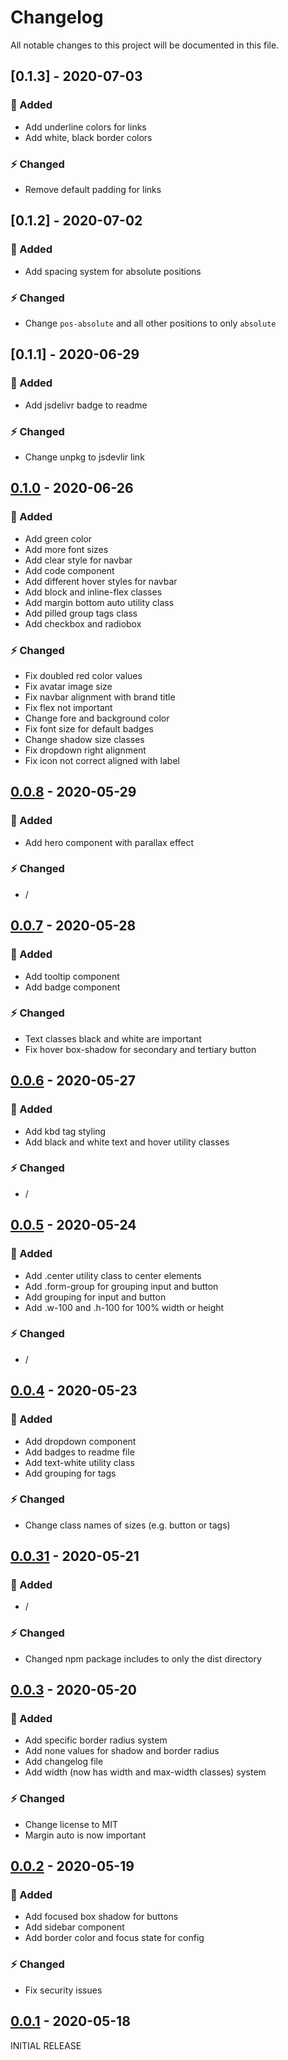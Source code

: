 # Changelog

All notable changes to this project will be documented in this file.

## [0.1.3] - 2020-07-03

### 🔨 Added

- Add underline colors for links
- Add white, black border colors

### ⚡️ Changed

- Remove default padding for links

## [0.1.2] - 2020-07-02

### 🔨 Added

- Add spacing system for absolute positions

### ⚡️ Changed

- Change `pos-absolute` and all other positions to only `absolute`

## [0.1.1] - 2020-06-29

### 🔨 Added

- Add jsdelivr badge to readme

### ⚡️ Changed

- Change unpkg to jsdevlir link

## [0.1.0] - 2020-06-26

### 🔨 Added

- Add green color
- Add more font sizes
- Add clear style for navbar
- Add code component
- Add different hover styles for navbar
- Add block and inline-flex classes
- Add margin bottom auto utility class
- Add pilled group tags class
- Add checkbox and radiobox

### ⚡️ Changed

- Fix doubled red color values
- Fix avatar image size
- Fix navbar alignment with brand title
- Fix flex not important
- Change fore and background color
- Fix font size for default badges
- Change shadow size classes
- Fix dropdown right alignment
- Fix icon not correct aligned with label

## [0.0.8] - 2020-05-29

### 🔨 Added

- Add hero component with parallax effect

### ⚡️ Changed

- /

## [0.0.7] - 2020-05-28

### 🔨 Added

- Add tooltip component
- Add badge component

### ⚡️ Changed

- Text classes black and white are important
- Fix hover box-shadow for secondary and tertiary button

## [0.0.6] - 2020-05-27

### 🔨 Added

- Add kbd tag styling
- Add black and white text and hover utility classes

### ⚡️ Changed

- /

## [0.0.5] - 2020-05-24

### 🔨 Added

- Add .center utility class to center elements
- Add .form-group for grouping input and button
- Add grouping for input and button
- Add .w-100 and .h-100 for 100% width or height

### ⚡️ Changed

- /

## [0.0.4] - 2020-05-23

### 🔨 Added

- Add dropdown component
- Add badges to readme file
- Add text-white utility class
- Add grouping for tags

### ⚡️ Changed

- Change class names of sizes (e.g. button or tags)

## [0.0.31] - 2020-05-21

### 🔨 Added

- /

### ⚡️ Changed

- Changed npm package includes to only the dist directory

## [0.0.3] - 2020-05-20

### 🔨 Added

- Add specific border radius system
- Add none values for shadow and border radius
- Add changelog file
- Add width (now has width and max-width classes) system

### ⚡️ Changed

- Change license to MIT
- Margin auto is now important

## [0.0.2] - 2020-05-19

### 🔨 Added

- Add focused box shadow for buttons
- Add sidebar component
- Add border color and focus state for config

### ⚡️ Changed

- Fix security issues

## [0.0.1] - 2020-05-18

INITIAL RELEASE

[0.0.1]: https://www.npmjs.com/package/yacss/v/0.0.1
[0.0.2]: https://www.npmjs.com/package/yacss/v/0.0.2
[0.0.3]: https://www.npmjs.com/package/yacss/v/0.0.3
[0.0.31]: https://www.npmjs.com/package/yacss/v/0.0.31
[0.0.4]: https://www.npmjs.com/package/yacss/v/0.0.4
[0.0.5]: https://www.npmjs.com/package/yacss/v/0.0.5
[0.0.6]: https://www.npmjs.com/package/yacss/v/0.0.6
[0.0.7]: https://www.npmjs.com/package/yacss/v/0.0.7
[0.0.8]: https://www.npmjs.com/package/yacss/v/0.0.8
[0.1.0]: https://www.npmjs.com/package/yacss/v/0.1.0
